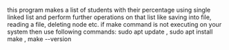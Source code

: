 this program makes a list of students with their percentage using single linked list and perform further operations on that list like saving into file, reading a file, deleting node etc. if make command is not executing on your system then use following commands: sudo apt update , sudo apt install make , make --version 
